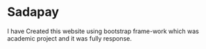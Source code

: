 # Sadapay
I have Created this website using bootstrap frame-work which was academic project and it was fully response.
